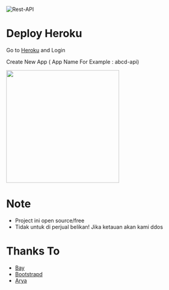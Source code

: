![Rest-API](https://telegra.ph/file/26905b9bde3acb8b5e001.jpg)

# Deploy Heroku

Go to [Heroku](https://heroku.com) and Login

Create New App ( App Name For Example : abcd-api)

<img src="https://i.postimg.cc/Z5T8Btw2/newapp.png" width="300">

# Note
- Project ini open source/free
- Tidak untuk di perjual belikan! Jika ketauan akan kami ddos

# Thanks To
- [Bay](https://github.com/bayganzz)
- [Bootstrapd](https://github.com)
- [Arya](https://github.com/arya-was)
